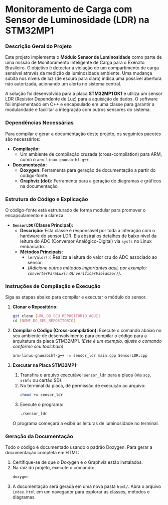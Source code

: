 # Monitoramento de Carga com Sensor de Luminosidade (LDR) na STM32MP1

### Descrição Geral do Projeto

Este projeto implementa o **Módulo Sensor de Luminosidade** como parte de uma missão de Monitoramento Inteligente de Carga para o Exército Brasileiro. O objetivo é detectar a violação de um compartimento de carga sensível através da medição da luminosidade ambiente. Uma mudança súbita nos níveis de luz (de escuro para claro) indica uma possível abertura não autorizada, acionando um alerta no sistema central.

A solução foi desenvolvida para a placa **STM32MP1 DK1** e utiliza um sensor LDR (Resistor Dependente de Luz) para a aquisição de dados. O software foi implementado em C++ e encapsulado em uma classe para garantir a modularidade e facilitar a integração com outros sensores do sistema.

### Dependências Necessárias

Para compilar e gerar a documentação deste projeto, os seguintes pacotes são necessários:

* **Compilação:**
    * Um ambiente de compilação cruzada (cross-compilation) para ARM, como o `arm-linux-gnueabihf-g++`.
* **Documentação:**
    * **Doxygen:** Ferramenta para geração de documentação a partir do código-fonte.
    * **Graphviz (dot):** Ferramenta para a geração de diagramas e gráficos na documentação.

### Estrutura do Código e Explicação

O código-fonte está estruturado de forma modular para promover o encapsulamento e a clareza.

* **`SensorLDR` (Classe Principal):**
    * **Descrição:** Esta classe é responsável por toda a interação com o hardware do sensor LDR. Ela abstrai os detalhes de baixo nível da leitura do ADC (Conversor Analógico-Digital) via `sysfs` no Linux embarcado.
    * **Métodos Principais:**
        * `lerValor()`: Realiza a leitura do valor cru do ADC associado ao sensor.
        * *(Adicione outros métodos importantes aqui, por exemplo: `converterParaLux()` ou `verificarViolacao()`)*.

### Instruções de Compilação e Execução

Siga as etapas abaixo para compilar e executar o módulo do sensor.

1.  **Clonar o Repositório:**
    ```bash
    git clone [URL_DO_SEU_REPOSITORIO_AQUI]
    cd [NOME_DO_SEU_REPOSITORIO]
    ```

2.  **Compilar o Código (Cross-compilation):**
    Execute o comando abaixo no seu ambiente de desenvolvimento para compilar o código para a arquitetura da placa STM32MP1.
    *(Este é um exemplo, ajuste o comando conforme seu toolchain)*
    ```bash
    arm-linux-gnueabihf-g++ -o sensor_ldr main.cpp SensorLDR.cpp
    ```

3.  **Executar na Placa STM32MP1:**
    1.  Transfira o arquivo executável `sensor_ldr` para a placa (via `scp`, `sshfs` ou cartão SD).
    2.  No terminal da placa, dê permissão de execução ao arquivo:
        ```bash
        chmod +x sensor_ldr
        ```
    3.  Execute o programa:
        ```bash
        ./sensor_ldr
        ```
    O programa começará a exibir as leituras de luminosidade no terminal.

### Geração da Documentação

Todo o código é documentado usando o padrão Doxygen. Para gerar a documentação completa em HTML:

1.  Certifique-se de que o Doxygen e o Graphviz estão instalados.
2.  Na raiz do projeto, execute o comando:
    ```bash
    doxygen
    ```
3.  A documentação será gerada em uma nova pasta `html/`. Abra o arquivo `index.html` em um navegador para explorar as classes, métodos e diagramas.
